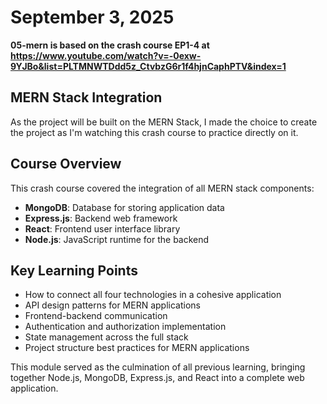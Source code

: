 # September 3, 2025

**05-mern is based on the crash course EP1-4 at https://www.youtube.com/watch?v=-0exw-9YJBo&list=PLTMNWTDdd5z_CtvbzG6r1f4hjnCaphPTV&index=1**

## MERN Stack Integration

As the project will be built on the MERN Stack, I made the choice to create the project as I'm watching this crash course to practice directly on it.

## Course Overview

This crash course covered the integration of all MERN stack components:
- **MongoDB**: Database for storing application data
- **Express.js**: Backend web framework
- **React**: Frontend user interface library
- **Node.js**: JavaScript runtime for the backend

## Key Learning Points

- How to connect all four technologies in a cohesive application
- API design patterns for MERN applications
- Frontend-backend communication
- Authentication and authorization implementation
- State management across the full stack
- Project structure best practices for MERN applications

This module served as the culmination of all previous learning, bringing together Node.js, MongoDB, Express.js, and React into a complete web application.